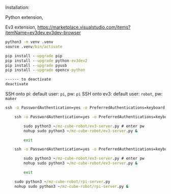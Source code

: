Installation:

Python extension,

Ev3 extension,
https://marketplace.visualstudio.com/items?itemName=ev3dev.ev3dev-browser

```cmd
python3 -m venv .venv
source .venv/bin/activate

pip install --upgrade pip
pip install --upgrade python-ev3dev2
pip install --upgrade pyusb
pip install --upgrade opencv-python

------ to deactivate
deactivate
```

SSH onto pi: default user: `pi`, pw: `pi`
SSH onto ev3: default user: `robot`, pw: `maker`

```cmd
ssh -o PasswordAuthentication=yes -o PreferredAuthentications=keyboard-interactive,password -o PubkeyAuthentication=no pi@192.168.1.1

    ssh -o PasswordAuthentication=yes -o PreferredAuthentications=keyboard-interactive,password -o PubkeyAuthentication=no robot@10.42.0.3

        sudo python3 ~/mz-cube-robot/ev3-server.py # enter pw
        nohup sudo python3 ~/mz-cube-robot/ev3-server.py &

        exit

    ssh -o PasswordAuthentication=yes -o PreferredAuthentications=keyboard-interactive,password -o PubkeyAuthentication=no robot@10.42.1.3

        sudo python3 ~/mz-cube-robot/ev3-server.py # enter pw
        nohup sudo python3 ~/mz-cube-robot/ev3-server.py &

        exit

    sudo python3 ~/mz-cube-robot/rpi-server.py
    nohup sudo python3 ~/mz-cube-robot/rpi-server.py &
```
